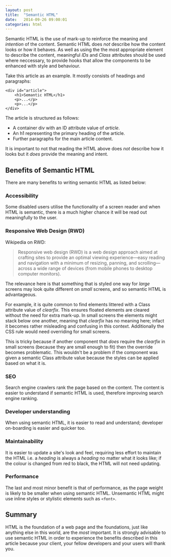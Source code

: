 ```yaml
---
layout: post
title:  "Semantic HTML"
date:   2014-09-26 09:00:01
categories: html
---
```


Semantic HTML is the use of mark-up to reinforce the meaning and *intention* of the content. Semantic HTML does *not* describe how the content looks or how it behaves. As well as using the the most appropriate element to describe the content, meaningful *IDs* and *Class* attributes should be used where neccessary, to provide hooks that allow the components to be enhanced with style and behaviour. 

Take this article as an example. It mostly consists of headings and paragraphs:
	
	<div id="article">
		<h1>Semantic HTML</h1>
		<p>...</p>
		<p>...</p>
	</div>

The article is structured as follows:

- A container div with an ID attribute value of *article*.
- An h1 representing the primary heading of the article.
- Further paragraphs for the main article content.

It is important to not that reading the HTML above does *not* describe how it looks but it *does* provide the meaning and intent.

## Benefits of Semantic HTML

There are many benefits to writing semantic HTML as listed below:

### Accessibility

Some disabled users utilise the functionality of a screen reader and when HTML is semantic, there is a much higher chance it will be read out meaningfully to the user.

### Responsive Web Design (RWD)

Wikipedia on RWD:

> Responsive web design (RWD) is a web design approach aimed at crafting sites to provide an optimal viewing experience—easy reading and navigation with a minimum of resizing, panning, and scrolling—across a wide range of devices (from mobile phones to desktop computer monitors).

The relevance here is that something that is styled one way for *large* screens may look quite different on *small* screens, and so semantic HTML is advantageous.

For example, it is quite common to find elements littered with a Class attribute value of *clearfix*. This ensures floated elements are cleared without the need for extra mark-up. In small screens the elements might stack below one another, meaning that *clearfix* has no meaning here; infact it becomes rather misleading and confusing in this context. Additionally the CSS rule would need overriding for small screens.

This is tricky because if another component that *does* require the *clearfix* in small screens (because they are small enough to fit) then the override becomes problematic. This wouldn't be a problem if the component was given a semantic Class attribute value because the styles can be applied based on what it is.

### SEO

Search engine crawlers rank the page based on the content. The content is easier to understand if semantic HTML is used, therefore improving search engine ranking.

### Developer understanding

When using semantic HTML, it is easier to read and understand; developer on-boarding is easier and quicker too.

### Maintainability

It is easier to update a site's look and feel, requiring less effort to maintain the HTML i.e. a *heading* is always a *heading* no matter what it looks like; if the colour is changed from red to black, the HTML will not need updating.

### Performance

The last and most minor benefit is that of performance, as the page weight is likely to be smaller when using semantic HTML. Unsemantic HTML might use inline styles or stylistic elements such as `<font>`.

## Summary

HTML is the foundation of a web page and the foundations, just like anything else in this world, are the *most* important. It is strongly advisable to use semantic HTML in order to experience the benefits described in this article because your client, your fellow developers and your users will thank you.
